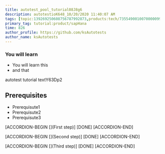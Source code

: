 ```yaml
---
title: autotest_pool_tutorial08J8g6
description: autotestioK648_10/20/2020 11:40:07 AM
tags: [topic:139269250608756787992873,products:tech/73554900100700000996,tutorial:experience/advanced]
primary_tag: tutorial:product/sapHana
time: 826
author_profile: https://github.com/ksAutotests
author_name: ksAutotests
---
```

### You will learn
- You will learn this
- and that

autotest tutorial textY63Dp2

## Prerequisites
- Prerequisute1
- Prerequisute2
- Prerequisute3

[ACCORDION-BEGIN [](First step)]
[DONE]
[ACCORDION-END]

[ACCORDION-BEGIN [](Second step)]
[DONE]
[ACCORDION-END]

[ACCORDION-BEGIN [](Third step)]
[DONE]
[ACCORDION-END]

